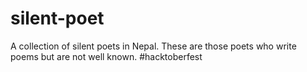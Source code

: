 # silent-poet
A collection of silent poets in Nepal. These are those poets who write poems but are not well known. #hacktoberfest
